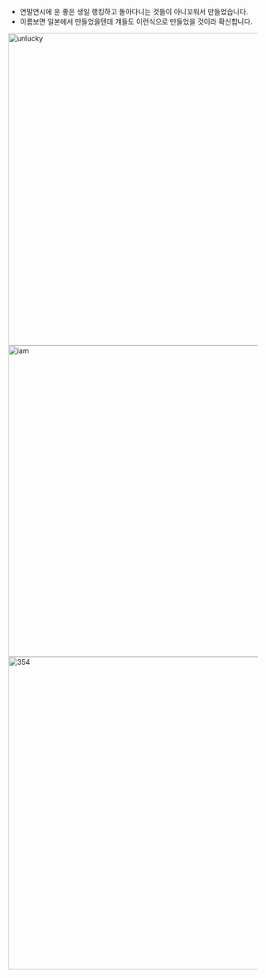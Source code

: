 * 연말연시에 운 좋은 생일 랭킹하고 돌아다니는 것들이 아니꼬워서 만들었습니다.
* 이름보면 일본에서 만들었을텐데 걔들도 이런식으로 만들었을 것이라 확신합니다.

<img width="630" alt="unlucky" src="https://user-images.githubusercontent.com/47956439/55370816-c7c9d900-5536-11e9-8deb-e73790f58f00.png"><img width="628" alt="iam" src="https://user-images.githubusercontent.com/47956439/55370827-d4e6c800-5536-11e9-8d7a-08d270bc403e.png">
<img width="631" alt="354" src="https://user-images.githubusercontent.com/47956439/55370857-f647b400-5536-11e9-9ef3-ca8ffacb555a.png">
